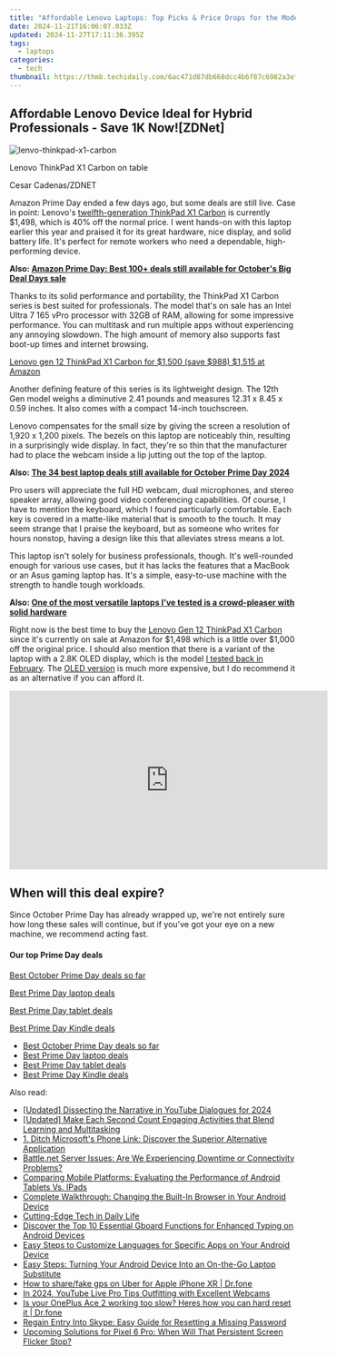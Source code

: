 ```yaml
---
title: "Affordable Lenovo Laptops: Top Picks & Price Drops for the Modern Hybrid Professional - Expert Advice"
date: 2024-11-21T16:06:07.033Z
updated: 2024-11-27T17:11:36.395Z
tags:
  - laptops
categories:
  - tech
thumbnail: https://thmb.techidaily.com/6ac471d87db668dcc4b6f87c6982a3ef4bb37e3fbffe0068ce8a47124a8a8199.jpg
---
```


## Affordable Lenovo Device Ideal for Hybrid Professionals - Save 1K Now![ZDNet]

![lenvo-thinkpad-x1-carbon](https://www.zdnet.com/a/img/resize/5cb870e194723d98f46a8d2744ab9efdb4ca7d66/2024/10/10/9989a607-b41e-41d2-b681-b16a67e04e12/lenovo-x1-carbon-prime-day2.jpg?auto=webp&width=1280)

Lenovo ThinkPad X1 Carbon on table

Cesar Cadenas/ZDNET

Amazon Prime Day ended a few days ago, but some deals are still live. Case in point: Lenovo's [twelfth-generation ThinkPad X1 Carbon](https://buy.geni.us/Proxy.ashx?TSID=368250&GR%5FURL=https%3A%2F%2Fwww.amazon.com%2FLenovo-ThinkPad-Processor-Touchscreen-Performance%2Fdp%2FB0D1D5J1J1%2F%3Ftag%3Dzd-buy-button-20%26ascsubtag%3D%5F%5FCOM%5FCLICK%5FID%5F%5F%7C84c53c5f-f96c-4610-b720-0889991981e4%7Cdtp&dtb=1) is currently $1,498, which is 40% off the normal price. I went hands-on with this laptop earlier this year and praised it for its great hardware, nice display, and solid battery life. It's perfect for remote workers who need a dependable, high-performing device. 

**Also: [Amazon Prime Day: Best 100+ deals still available for October's Big Deal Days sale](https://www.zdnet.com/article/best-amazon-prime-day-deals-2024-10-10/)**

Thanks to its solid performance and portability, the ThinkPad X1 Carbon series is best suited for professionals. The model that's on sale has an Intel Ultra 7 165 vPro processor with 32GB of RAM, allowing for some impressive performance. You can multitask and run multiple apps without experiencing any annoying slowdown. The high amount of memory also supports fast boot-up times and internet browsing.

[Lenovo gen 12 ThinkPad X1 Carbon for $1,500 (save $988) $1,515 at Amazon](https://buy.geni.us/Proxy.ashx?TSID=368250&GR%5FURL=https%3A%2F%2Fwww.amazon.com%2Fdp%2FB0D1D5J1J1%3FlinkCode%3Dogi%26th%3D1%26psc%3D1%26tag%3Dzd-buy-button-20%26ascsubtag%3D%5F%5FCOM%5FCLICK%5FID%5F%5F%7C84c53c5f-f96c-4610-b720-0889991981e4%7Cdtp&dtb=1)

Another defining feature of this series is its lightweight design. The 12th Gen model weighs a diminutive 2.41 pounds and measures 12.31 x 8.45 x 0.59 inches. It also comes with a compact 14-inch touchscreen. 

Lenovo compensates for the small size by giving the screen a resolution of 1,920 x 1,200 pixels. The bezels on this laptop are noticeably thin, resulting in a surprisingly wide display. In fact, they're so thin that the manufacturer had to place the webcam inside a lip jutting out the top of the laptop.

**Also: [The 34 best laptop deals still available for October Prime Day 2024](https://www.zdnet.com/article/best-prime-day-laptop-deals-2024-10-10/)**

Pro users will appreciate the full HD webcam, dual microphones, and stereo speaker array, allowing good video conferencing capabilities. Of course, I have to mention the keyboard, which I found particularly comfortable. Each key is covered in a matte-like material that is smooth to the touch. It may seem strange that I praise the keyboard, but as someone who writes for hours nonstop, having a design like this that alleviates stress means a lot. 

This laptop isn't solely for business professionals, though. It's well-rounded enough for various use cases, but it has lacks the features that a MacBook or an Asus gaming laptop has. It's a simple, easy-to-use machine with the strength to handle tough workloads.

**Also: [One of the most versatile laptops I've tested is a crowd-pleaser with solid hardware](https://www.zdnet.com/article/one-of-the-most-versatile-laptops-ive-tested-is-a-crowd-pleaser-with-solid-hardware/)**

Right now is the best time to buy the [Lenovo Gen 12 ThinkPad X1 Carbon](https://buy.geni.us/Proxy.ashx?TSID=368250&GR%5FURL=https%3A%2F%2Fwww.amazon.com%2FLenovo-ThinkPad-Processor-Touchscreen-Performance%2Fdp%2FB0D1D5J1J1%2F%3Ftag%3Dzd-buy-button-20%26ascsubtag%3D%5F%5FCOM%5FCLICK%5FID%5F%5F%7C84c53c5f-f96c-4610-b720-0889991981e4%7Cdtp&dtb=1) since it's currently on sale at Amazon for $1,498 which is a little over $1,000 off the original price. I should also mention that there is a variant of the laptop with a 2.8K OLED display, which is the model [I tested back in February](https://www.zdnet.com/article/the-thinkpad-i-recommend-for-hybrid-workers-is-not-lenovos-newest-model/). The [OLED version](https://buy.geni.us/Proxy.ashx?TSID=368250&GR%5FURL=https%3A%2F%2Fwww.amazon.com%2FLenovo-ThinkPad-Processor-Touchscreen-Performance%2Fdp%2FB0D5SNKGZ4%2F%3Ftag%3Dzd-buy-button-20%26ascsubtag%3D%5F%5FCOM%5FCLICK%5FID%5F%5F%7C84c53c5f-f96c-4610-b720-0889991981e4%7Cdtp&dtb=1) is much more expensive, but I do recommend it as an alternative if you can afford it.

<!-- affiliate ads begin -->
<iframe width="560" height="315" src="https://www.youtube.com/embed/NTQGoOOiJzs?si=zbZwflEfXgBY3qbs&autoplay=1" title="YouTube video player" frameborder="0" allow="accelerometer; autoplay; clipboard-write; encrypted-media; gyroscope; picture-in-picture; web-share" referrerpolicy="strict-origin-when-cross-origin" allowfullscreen></iframe>
<!-- affiliate ads end -->

## When will this deal expire?

Since October Prime Day has already wrapped up, we're not entirely sure how long these sales will continue, but if you've got your eye on a new machine, we recommend acting fast. 

#### Our top Prime Day deals

[Best October Prime Day deals so far](https://www.zdnet.com/article/best-amazon-prime-day-deals-2024-10-10/ "Best October Prime Day deals so far")

[Best Prime Day laptop deals](https://www.zdnet.com/article/best-prime-day-laptop-deals-2024-10-10/ "Best Prime Day laptop deals")

[Best Prime Day tablet deals](https://www.zdnet.com/article/best-prime-day-tablet-deals-2024-10-10/ "Best Prime Day tablet deals")

[Best Prime Day Kindle deals](https://www.zdnet.com/article/best-prime-day-kindle-deals-10-10-2024/ "Best Prime Day Kindle deals")

* [Best October Prime Day deals so far](https://www.zdnet.com/article/best-amazon-prime-day-deals-2024-10-10/ "Best October Prime Day deals so far")
* [Best Prime Day laptop deals](https://www.zdnet.com/article/best-prime-day-laptop-deals-2024-10-10/ "Best Prime Day laptop deals")
* [Best Prime Day tablet deals](https://www.zdnet.com/article/best-prime-day-tablet-deals-2024-10-10/ "Best Prime Day tablet deals")
* [Best Prime Day Kindle deals](https://www.zdnet.com/article/best-prime-day-kindle-deals-10-10-2024/ "Best Prime Day Kindle deals")

<ins class="adsbygoogle"
     style="display:block"
     data-ad-format="autorelaxed"
     data-ad-client="ca-pub-7571918770474297"
     data-ad-slot="1223367746"></ins>

<ins class="adsbygoogle"
     style="display:block"
     data-ad-client="ca-pub-7571918770474297"
     data-ad-slot="8358498916"
     data-ad-format="auto"
     data-full-width-responsive="true"></ins>

<span class="atpl-alsoreadstyle">Also read:</span>
<div><ul>
<li><a href="https://facebook-video-footage.techidaily.com/updated-dissecting-the-narrative-in-youtube-dialogues-for-2024/"><u>[Updated] Dissecting the Narrative in YouTube Dialogues for 2024</u></a></li>
<li><a href="https://fox-http.techidaily.com/updated-make-each-second-count-engaging-activities-that-blend-learning-and-multitasking/"><u>[Updated] Make Each Second Count Engaging Activities that Blend Learning and Multitasking</u></a></li>
<li><a href="https://hardware-reviews.techidaily.com/1-ditch-microsofts-phone-link-discover-the-superior-alternative-application/"><u>1. Ditch Microsoft's Phone Link: Discover the Superior Alternative Application</u></a></li>
<li><a href="https://techno-recovery.techidaily.com/battlenet-server-issues-are-we-experiencing-downtime-or-connectivity-problems/"><u>Battle.net Server Issues: Are We Experiencing Downtime or Connectivity Problems?</u></a></li>
<li><a href="https://hardware-reviews.techidaily.com/comparing-mobile-platforms-evaluating-the-performance-of-android-tablets-vs-ipads/"><u>Comparing Mobile Platforms: Evaluating the Performance of Android Tablets Vs. IPads</u></a></li>
<li><a href="https://hardware-reviews.techidaily.com/complete-walkthrough-changing-the-built-in-browser-in-your-android-device/"><u>Complete Walkthrough: Changing the Built-In Browser in Your Android Device</u></a></li>
<li><a href="https://extra-lessons.techidaily.com/cutting-edge-tech-in-daily-life/"><u>Cutting-Edge Tech in Daily Life</u></a></li>
<li><a href="https://hardware-reviews.techidaily.com/discover-the-top-10-essential-gboard-functions-for-enhanced-typing-on-android-devices/"><u>Discover the Top 10 Essential Gboard Functions for Enhanced Typing on Android Devices</u></a></li>
<li><a href="https://hardware-reviews.techidaily.com/easy-steps-to-customize-languages-for-specific-apps-on-your-android-device/"><u>Easy Steps to Customize Languages for Specific Apps on Your Android Device</u></a></li>
<li><a href="https://hardware-reviews.techidaily.com/easy-steps-turning-your-android-device-into-an-on-the-go-laptop-substitute/"><u>Easy Steps: Turning Your Android Device Into an On-the-Go Laptop Substitute</u></a></li>
<li><a href="https://fake-location.techidaily.com/how-to-sharefake-gps-on-uber-for-apple-iphone-xr-drfone-by-drfone-virtual-ios/"><u>How to share/fake gps on Uber for Apple iPhone XR | Dr.fone</u></a></li>
<li><a href="https://youtube-data.techidaily.com/24-youtube-live-pro-tips-outfitting-with-excellent-webcams/"><u>In 2024, YouTube Live Pro Tips Outfitting with Excellent Webcams</u></a></li>
<li><a href="https://techidaily.com/is-your-oneplus-ace-2-working-too-slow-heres-how-you-can-hard-reset-it-drfone-by-drfone-reset-android-reset-android/"><u>Is your OnePlus Ace 2 working too slow? Heres how you can hard reset it | Dr.fone</u></a></li>
<li><a href="https://tech-revival.techidaily.com/regain-entry-into-skype-easy-guide-for-resetting-a-missing-password/"><u>Regain Entry Into Skype: Easy Guide for Resetting a Missing Password</u></a></li>
<li><a href="https://hardware-reviews.techidaily.com/upcoming-solutions-for-pixel-6-pro-when-will-that-persistent-screen-flicker-stop/"><u>Upcoming Solutions for Pixel 6 Pro: When Will That Persistent Screen Flicker Stop?</u></a></li>
</ul></div>

